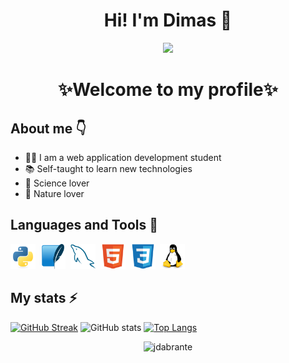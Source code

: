 <div align="center">
  
# Hi! I'm Dimas 👋 
  
<img src="https://media.giphy.com/media/lp0DId2tBtguHbT5dr/giphy.gif" width = "100"/>
  
# ✨Welcome to my profile✨ 
</div>

## About me 👇

- 👨‍💻 I am a web application development student
- 📚 Self-taught to learn new technologies
- 🧪 Science lover
- 🌱 Nature lover

## Languages and Tools 🔨

<img src="https://github.com/devicons/devicon/blob/master/icons/python/python-original.svg" title="Python" alt="Python" width="40" height="40"/>&nbsp;
<img src="https://github.com/devicons/devicon/blob/master/icons/sqlite/sqlite-original.svg" title="SQLite" alt="SQLite" width="40" height="40"/>&nbsp;
<img src="https://github.com/devicons/devicon/blob/master/icons/mysql/mysql-original.svg" title="MySQL" alt="MySQL" width="40" height="40"/>&nbsp;
<img src="https://github.com/devicons/devicon/blob/master/icons/html5/html5-original.svg" title="HTML5" alt="HTML5" width="40" height="40"/>&nbsp;
<img src="https://github.com/devicons/devicon/blob/master/icons/css3/css3-original.svg" title="CSS" alt="CSS" width="40" height="40"/>&nbsp;
<img src="https://github.com/devicons/devicon/blob/master/icons/linux/linux-original.svg" title="Linux" alt="Linux" width="40" height="40"/>&nbsp;

## My stats ⚡️


  
[![GitHub Streak](https://github-readme-streak-stats.herokuapp.com?user=jdabrante&theme=transparent&card_width=300)](https://git.io/streak-stats)
![GitHub stats](https://github-readme-stats.vercel.app/api?username=jdabrante&show_icons=true&theme=transparent&card_width=200)
[![Top Langs](https://github-readme-stats.vercel.app/api/top-langs/?username=jdabrante&theme=transparent&layout=donut&card_width=300)](https://github.com/anuraghazra/github-readme-stats)



<div align = "center">

<img src="https://komarev.com/ghpvc/?username=jdabrante&label=Profile%20views&color=0eb6a3&style=for-the-badge" alt="jdabrante"/>

</div>

